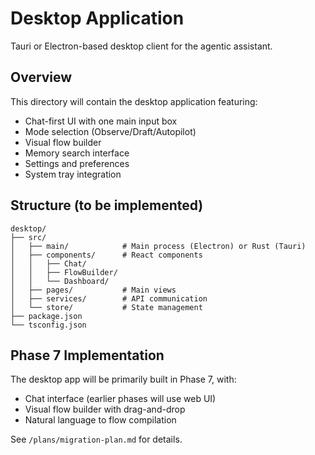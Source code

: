 # Desktop Application

Tauri or Electron-based desktop client for the agentic assistant.

## Overview

This directory will contain the desktop application featuring:
- Chat-first UI with one main input box
- Mode selection (Observe/Draft/Autopilot)
- Visual flow builder
- Memory search interface
- Settings and preferences
- System tray integration

## Structure (to be implemented)

```
desktop/
├── src/
│   ├── main/            # Main process (Electron) or Rust (Tauri)
│   ├── components/      # React components
│   │   ├── Chat/
│   │   ├── FlowBuilder/
│   │   └── Dashboard/
│   ├── pages/           # Main views
│   ├── services/        # API communication
│   └── store/           # State management
├── package.json
└── tsconfig.json
```

## Phase 7 Implementation

The desktop app will be primarily built in Phase 7, with:
- Chat interface (earlier phases will use web UI)
- Visual flow builder with drag-and-drop
- Natural language to flow compilation

See `/plans/migration-plan.md` for details.